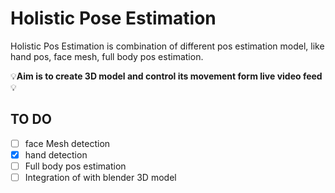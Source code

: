 # Holistic Pose Estimation
Holistic Pos Estimation is combination of different pos estimation model, like hand pos, face mesh, full body pos estimation.


:bulb:**Aim is to create 3D model and control its movement form live video feed**:bulb:
## TO DO

- [ ] face Mesh detection 
- [x] hand detection 
- [ ] Full body pos estimation 
- [ ] Integration of with blender 3D model
